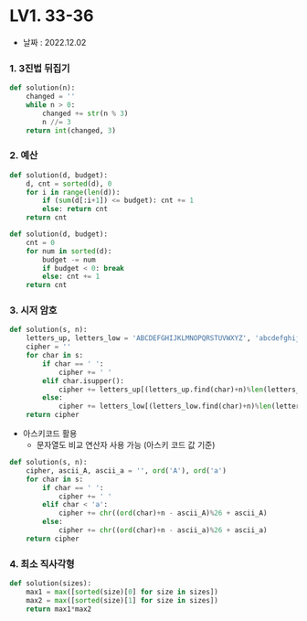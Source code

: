 # LV1. 33-36

- 날짜 : 2022.12.02



### 1. 3진법 뒤집기

```python
def solution(n):
    changed = ''
    while n > 0:
        changed += str(n % 3)
        n //= 3
    return int(changed, 3)
```



### 2. 예산

```python
def solution(d, budget):
    d, cnt = sorted(d), 0
    for i in range(len(d)):
        if (sum(d[:i+1]) <= budget): cnt += 1
        else: return cnt
    return cnt
```

```python
def solution(d, budget):
    cnt = 0
    for num in sorted(d):
        budget -= num
        if budget < 0: break
        else: cnt += 1
    return cnt
```



### 3. 시저 암호

```python
def solution(s, n):
    letters_up, letters_low = 'ABCDEFGHIJKLMNOPQRSTUVWXYZ', 'abcdefghijklmnopqrstuvwxyz'
    cipher = ''
    for char in s:
        if char == ' ':
            cipher += ' '
        elif char.isupper():
            cipher += letters_up[(letters_up.find(char)+n)%len(letters_up)]
        else:
            cipher += letters_low[(letters_low.find(char)+n)%len(letters_low)]
    return cipher
```

- 아스키코드 활용
  - 문자열도 비교 연산자 사용 가능 (아스키 코드 값 기준)

```python
def solution(s, n):
    cipher, ascii_A, ascii_a = '', ord('A'), ord('a')
    for char in s:
        if char == ' ':
            cipher += ' '
        elif char < 'a':
            cipher += chr((ord(char)+n - ascii_A)%26 + ascii_A)
        else:
            cipher += chr((ord(char)+n - ascii_a)%26 + ascii_a)
    return cipher
```



### 4. 최소 직사각형

```python
def solution(sizes):
    max1 = max([sorted(size)[0] for size in sizes])
    max2 = max([sorted(size)[1] for size in sizes])
    return max1*max2
```
